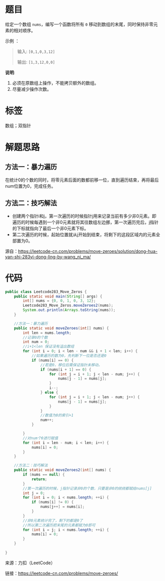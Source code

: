 # 题目

给定一个数组 `nums`，编写一个函数将所有 `0` 移动到数组的末尾，同时保持非零元素的相对顺序。



示例 ：

> 输入: `[0,1,0,3,12]`
>
> 输出: `[1,3,12,0,0]`

**说明**:

1. 必须在原数组上操作，不能拷贝额外的数组。
2. 尽量减少操作次数。

# 标签

数组；双指针

# 解题思路

## 方法一：暴力遍历

在统计0的个数的同时，将零元素后面的数都前移一位，直到遍历结束，再将最后num位置为0，完成任务。

## 方法二：技巧解法

- 创建两个指针i和j，第一次遍历的时候指针j用来记录当前有多少非0元素。即遍历的时候每遇到一个非0元素就将其往数组左边挪，第一次遍历完后，j指针的下标就指向了最后一个非0元素下标。
- 第二次遍历的时候，起始位置就从j开始到结束，将剩下的这段区域内的元素全部置为0。

源自：https://leetcode-cn.com/problems/move-zeroes/solution/dong-hua-yan-shi-283yi-dong-ling-by-wang_ni_ma/

# 代码

```java
public class Leetcode283_Move_Zeros {
    public static void main(String[] args) {
        int[] nums = {0, 0, 1, 0, 3, 12};
        Leetcode283_Move_Zeros.moveZeroes2(nums);
        System.out.println(Arrays.toString(nums));
    }

    //方法一：暴力遍历
    public static void moveZeroes(int[] nums) {
        int len = nums.length;
        //记录0的个数
        int num = 0;
        //i+1<len 保证没有溢出数组
        for (int i = 0; i < len - num && i + 1 < len; i++) {
            //如果遍历的数为0，先判断下一位是否还是0
            if (nums[i] == 0) {
                //若是0，移位后需保证指针未移动。
                if (nums[i + 1] == 0) {
                    for (int j = i + 1; j < len - num; j++) {
                        nums[j - 1] = nums[j];
                    }
                    i--;
                } else {
                    for (int j = i + 1; j < len - num; j++) {
                        nums[j - 1] = nums[j];
                    }
                }
                //数值为0的索引+1
                num++;
            }

        }
        //对num个0进行赋值
        for (int i = len - num; i < len; i++) {
            nums[i] = 0;
        }
    }

    //方法二：技巧解法
    public static void moveZeroes2(int[] nums) {
        if (nums == null) {
            return;
        }
        //第一次遍历的时候，j指针记录非0的个数，只要是非0的统统都赋给nums[j]
        int j = 0;
        for (int i = 0; i < nums.length; ++i) {
            if (nums[i] != 0) {
                nums[j++] = nums[i];
            }
        }
        //非0元素统计完了，剩下的都是0了
        //所以第二次遍历把末尾的元素都赋为0即可
        for (int i = j; i < nums.length; ++i) {
            nums[i] = 0;
        }
    }
    
}
```



来源：力扣（LeetCode）  

链接：https://leetcode-cn.com/problems/move-zeroes/